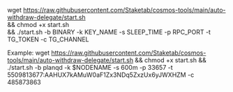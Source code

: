 wget https://raw.githubusercontent.com/Staketab/cosmos-tools/main/auto-withdraw-delegate/start.sh \
&& chmod +x start.sh \
&& ./start.sh -b BINARY -k KEY_NAME -s SLEEP_TIME -p RPC_PORT -t TG_TOKEN -c TG_CHANNEL


Example:
wget https://raw.githubusercontent.com/Staketab/cosmos-tools/main/auto-withdraw-delegate/start.sh && chmod +x start.sh && ./start.sh -b planqd -k $NODENAME -s 600m -p 33657 -t 5509813677:AAHUX7kAMuW0aF1Zx3NDq5ZxzUx6yJWXHZM -c 485873863
